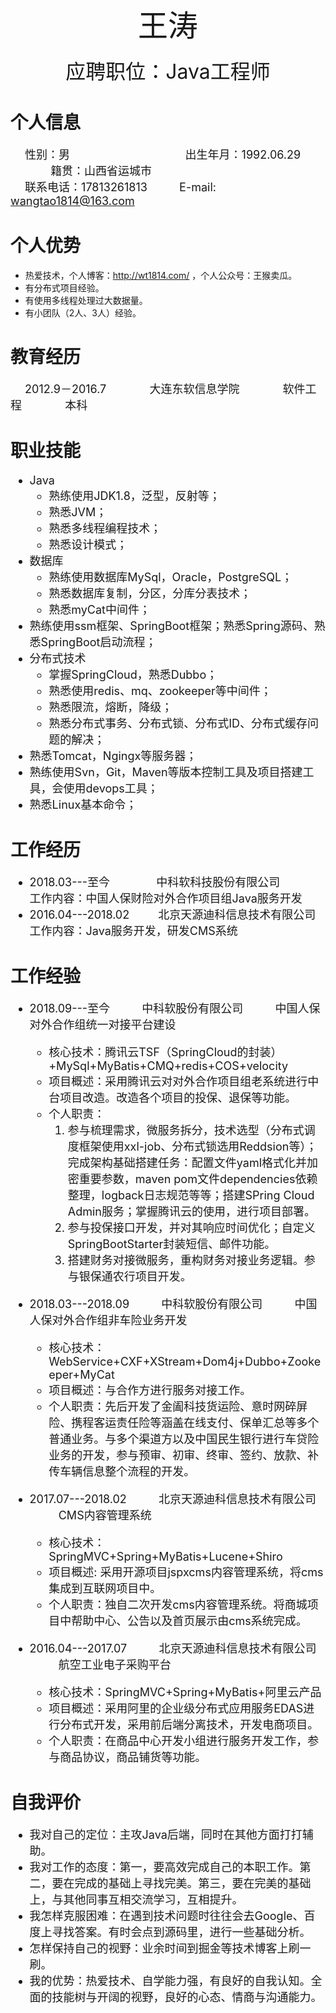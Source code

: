 <center><font size = "8">王涛</font></center>  
<br/>
<center><font size = "6">应聘职位：Java工程师</font></center>

# 个人信息  
<font size = "4.5">&emsp; 性别：男 &emsp;  &emsp; &emsp; &emsp; &emsp; &emsp; &emsp; &emsp;出生年月：1992.06.29 &emsp; &emsp; &emsp;  &emsp;籍贯：山西省运城市</font>  
<font size = "4.5">&emsp; 联系电话：17813261813  &emsp; &emsp;  E-mail: wangtao1814@163.com</font>

# 个人优势
* 热爱技术，个人博客：http://wt1814.com/ ，个人公众号：王猴卖瓜。
* 有分布式项目经验。  
* 有使用多线程处理过大数据量。  
* 有小团队（2人、3人）经验。 

# 教育经历  
<font size = "4.5">&emsp; 2012.9－2016.7&emsp; &emsp; &emsp; 大连东软信息学院&emsp; &emsp; &emsp; 软件工程&emsp; &emsp; &emsp; 本科</font>  

# 职业技能  
<font size = "4.5">

* Java  
    * 熟练使用JDK1.8，泛型，反射等；
    * 熟悉JVM；
    * 熟悉多线程编程技术；
    * 熟悉设计模式；
* 数据库  
    * 熟练使用数据库MySql，Oracle，PostgreSQL；
    * 熟悉数据库复制，分区，分库分表技术；
    * 熟悉myCat中间件；
* 熟练使用ssm框架、SpringBoot框架；熟悉Spring源码、熟悉SpringBoot启动流程；  
* 分布式技术
    * 掌握SpringCloud，熟悉Dubbo；
    * 熟悉使用redis、mq、zookeeper等中间件；
    * 熟悉限流，熔断，降级；
    * 熟悉分布式事务、分布式锁、分布式ID、分布式缓存问题的解决；
* 熟悉Tomcat，Ngingx等服务器；
* 熟练使用Svn，Git，Maven等版本控制工具及项目搭建工具，会使用devops工具；
* 熟悉Linux基本命令；
</font>

# 工作经历  
<font size = "4.5">

* 2018.03---至今  &emsp; &emsp; &emsp;  中科软科技股份有限公司  
工作内容：中国人保财险对外合作项目组Java服务开发  
* 2016.04---2018.02  &emsp; &emsp;北京天源迪科信息技术有限公司  
工作内容：Java服务开发，研发CMS系统  
</font>

# 工作经验  
<font size = "4.5">

* 2018.09---至今 &emsp; &emsp; 中科软股份有限公司 &emsp; &emsp; 中国人保对外合作组统一对接平台建设    
    * 核心技术：腾讯云TSF（SpringCloud的封装）+MySql+MyBatis+CMQ+redis+COS+velocity  
    * 项目概述：采用腾讯云对对外合作项目组老系统进行中台项目改造。改造各个项目的投保、退保等功能。
    * 个人职责：
        1. 参与梳理需求，微服务拆分，技术选型（分布式调度框架使用xxl-job、分布式锁选用Reddsion等）；完成架构基础搭建任务：配置文件yaml格式化并加密重要参数，maven pom文件dependencies依赖整理，logback日志规范等等；搭建SPring Cloud Admin服务；掌握腾讯云的使用，进行项目部署。  
        2. 参与投保接口开发，并对其响应时间优化；自定义SpringBootStarter封装短信、邮件功能。 
        2. 搭建财务对接微服务，重构财务对接业务逻辑。参与银保通农行项目开发。   

* 2018.03---2018.09 &emsp; &emsp; 中科软股份有限公司 &emsp; &emsp; 中国人保对外合作组非车险业务开发  
    * 核心技术：WebService+CXF+XStream+Dom4j+Dubbo+Zookeeper+MyCat    
    * 项目概述：与合作方进行服务对接工作。  
    * 个人职责：先后开发了金阖科技货运险、意时网碎屏险、携程客运责任险等涵盖在线支付、保单汇总等多个普通业务。与多个渠道方以及中国民生银行进行车贷险业务的开发，参与预审、初审、终审、签约、放款、补传车辆信息整个流程的开发。  

* 2017.07---2018.02 &emsp; &emsp; 北京天源迪科信息技术有限公司 &emsp; &emsp; CMS内容管理系统
    * 核心技术：SpringMVC+Spring+MyBatis+Lucene+Shiro  
    * 项目概述: 采用开源项目jspxcms内容管理系统，将cms集成到互联网项目中。  
    * 个人职责：独自二次开发cms内容管理系统。将商城项目中帮助中心、公告以及首页展示由cms系统完成。

* 2016.04---2017.07 &emsp; &emsp; 北京天源迪科信息技术有限公司 &emsp; &emsp; 航空工业电子采购平台
    * 核心技术：SpringMVC+Spring+MyBatis+阿里云产品  
    * 项目概述：采用阿里的企业级分布式应用服务EDAS进行分布式开发，采用前后端分离技术，开发电商项目。
    * 个人职责：在商品中心开发小组进行服务开发工作，参与商品协议，商品铺货等功能。
</font>

# 自我评价  
<font size = "4.5">

* 我对自己的定位：主攻Java后端，同时在其他方面打打辅助。  
* 我对工作的态度：第一，要高效完成自己的本职工作。第二，要在完成的基础上寻找完美。第三，要在完美的基础上，与其他同事互相交流学习，互相提升。 
* 我怎样克服困难：在遇到技术问题时往往会去Google、百度上寻找答案。有时会点到源码里，进行一些基础分析。   
* 怎样保持自己的视野：业余时间到掘金等技术博客上刷一刷。  
* 我的优势：热爱技术、自学能力强，有良好的自我认知。全面的技能树与开阔的视野，良好的心态、情商与沟通能力。
</font>